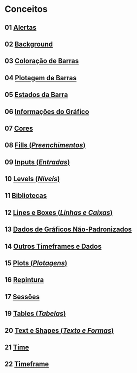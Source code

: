 
# Conceitos

## 01 [Alertas](./05_01_alertas.md)

## 02 [Background](./05_02_background.md)

## 03 [Coloração de Barras](./05_03_coloracao_de_barras.md)

## 04 [Plotagem de Barras](./05_04_plotagem_de_barras.md)

## 05 [Estados da Barra](./05_05_estados_da_barra.md)

## 06 [Informações do Gráfico](./05_06_informacoes_do_grafico.md)

## 07 [Cores](./05_07_cores.md)

## 08 [Fills (_Preenchimentos_)](./05_08_fills.md)

## 09 [Inputs (_Entradas_)](./05_09_inputs.md)

## 10 [Levels (_Níveis_)](./05_10_levels.md)

## 11 [Bibliotecas](./05_11_libraries.md)

## 12 [Lines e Boxes (_Linhas e Caixas_)](./05_12_lines_e_boxes.md)

## 13 [Dados de Gráficos Não-Padronizados](./05_13_dados_de_graficos_nao_padronizados.md)

## 14 [Outros Timeframes e Dados](./05_14_outros_timeframes_e_dados.md)

## 15 [Plots (_Plotagens_)](./05_15_plots.md)

## 16 [Repintura](./05_16_repintura.md)

## 17 [Sessões](./05_17_sessoes.md)

## 19 [Tables (_Tabelas_)](./05_19_tables.md)

## 20 [Text e Shapes (_Texto e Formas_)](./05_20_text_e_shapes.md)

## 21 [Time](./05_21_time.md)

## 22 [Timeframe](./05_22_timeframe.md)
